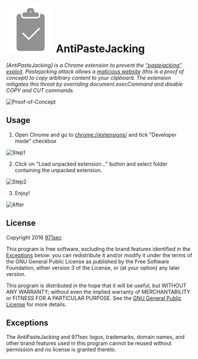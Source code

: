 # ![Logo](assets/logo.png) AntiPasteJacking 
*[AntiPasteJacking] is a Chrome extension to prevent the
[“pastejacking” exploit](https://github.com/dxa4481/Pastejacking). 
Pastejacking attack allows a [malicious website](https://security.love/Pastejacking/)
(this is a proof of concept) to copy arbitrary content to your clipboard. The
extension mitigates this threat by overriding document.execCommand and disable COPY and CUT commands.*

![Proof-of-Concept](https://cloud.githubusercontent.com/assets/19666696/15699659/b333d2b6-27df-11e6-8211-703884e9461a.gif)

## Usage

1. Open Chrome and go to [chrome://extensions/](chrome://extensions/) and tick "Developer mode" checkbox

![Step1](https://cloud.githubusercontent.com/assets/19666696/15699998/33deef2a-27e2-11e6-8579-5ea96fae51ec.png)

2. Click on "Load unpacked extension..." button and select folder containing the unpacked extension.

![Step2](https://cloud.githubusercontent.com/assets/19666696/15700070/c9d7ecca-27e2-11e6-8fb1-99f2a68f298d.png)

3. Enjoy!

![After](https://cloud.githubusercontent.com/assets/19666696/15700509/42576fc0-27e5-11e6-8c15-1c4efa42bd3d.gif)

## License

Copyright 2016 [971sec](http://www.971sec.com>)

This program is free software, excluding the brand features identified in the
[Exceptions](#exceptions) below: you can redistribute it and/or modify it under
the terms of the GNU General Public License as published by the Free Software
Foundation, either version 3 of the License, or (at your option) any later
version.

This program is distributed in the hope that it will be useful, but WITHOUT ANY
WARRANTY; without even the implied warranty of MERCHANTABILITY or FITNESS FOR A
PARTICULAR PURPOSE. See the
[GNU General Public License](https://www.gnu.org/licenses/gpl.html) for more
details.

## Exceptions

The AntiPasteJacking and 971sec logos, trademarks, domain names, and other
brand features used in this program cannot be reused without permission and no
license is granted thereto.


